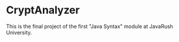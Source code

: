 # CryptAnalyzer

This is the final project of the first "Java Syntax" module at JavaRush University.  
##

